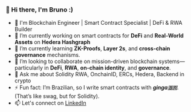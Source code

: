 ### 👋 Hi there, I'm Bruno :)

- 🚀 I'm Blockchain Engineer | Smart Contract Specialist | DeFi & RWA Builder
- 🔭 I’m currently working on smart contracts for **DeFi** and **Real-World Assets** on **Hedera Hashgraph**
- 🌱 I’m currently learning **ZK-Proofs**, **Layer 2s**, and **cross-chain governance** mechanisms.
- 👯 I’m looking to collaborate on mission-driven blockchain systems—particularly in **DeFi**, **RWA**, **on-chain identity**, and **governance**.
- 💬 Ask me about Solidity RWA, OnchainID, ERCs, Hedera, Backend in crypto
- ⚡  Fun fact: I’m Brazilian, so I write smart contracts with **_ginga🇧🇷_**. (That’s like swag, but for Solidity).
- 📫 Let's connect on [LinkedIn](https://www.linkedin.com/in/bhncampos)
